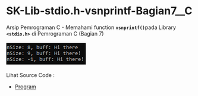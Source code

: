 # SK-Lib-stdio.h-vsnprintf-Bagian7__C
Arsip Pemrograman C - Memahami function <code><b>vsnprintf()</b></code>pada Library <code><b>&lt;stdio.h></b></code> di Pemrograman C (Bagian 7)<br><br>
<img src="https://github.com/RizkyKhapidsyah/SK-Lib-stdio.h-vsnprintf-Bagian7__C/blob/main/SK-Lib-stdio.h-vsnprintf-Bagian7__C/x64/result/001.PNG"><br><br>
Lihat Source Code : <br>
- <a href="https://github.com/RizkyKhapidsyah/SK-Lib-stdio.h-vsnprintf-Bagian7__C/blob/main/SK-Lib-stdio.h-vsnprintf-Bagian7__C/Source.c">Program</a>
